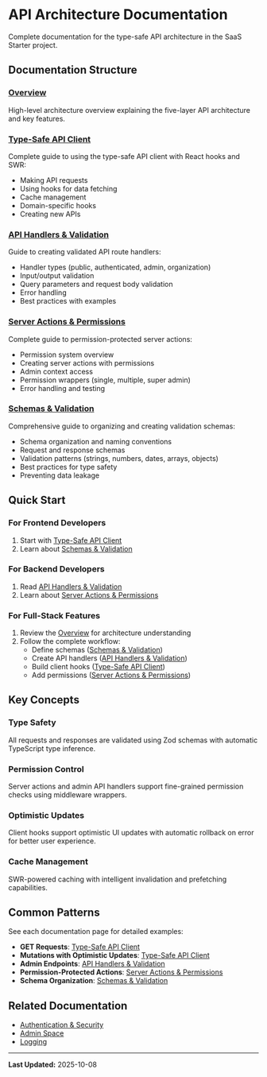 # API Architecture Documentation

Complete documentation for the type-safe API architecture in the SaaS Starter project.

## Documentation Structure

### [Overview](./index.md)

High-level architecture overview explaining the five-layer API architecture and key features.

### [Type-Safe API Client](./type-safe-api-guide.md)

Complete guide to using the type-safe API client with React hooks and SWR:

- Making API requests
- Using hooks for data fetching
- Cache management
- Domain-specific hooks
- Creating new APIs

### [API Handlers & Validation](./handlers-and-validation.md)

Guide to creating validated API route handlers:

- Handler types (public, authenticated, admin, organization)
- Input/output validation
- Query parameters and request body validation
- Error handling
- Best practices with examples

### [Server Actions & Permissions](./server-actions-and-permissions.md)

Complete guide to permission-protected server actions:

- Permission system overview
- Creating server actions with permissions
- Admin context access
- Permission wrappers (single, multiple, super admin)
- Error handling and testing

### [Schemas & Validation](./schemas-and-validation.md)

Comprehensive guide to organizing and creating validation schemas:

- Schema organization and naming conventions
- Request and response schemas
- Validation patterns (strings, numbers, dates, arrays, objects)
- Best practices for type safety
- Preventing data leakage

## Quick Start

### For Frontend Developers

1. Start with [Type-Safe API Client](./type-safe-api-guide.md)
2. Learn about [Schemas & Validation](./schemas-and-validation.md)

### For Backend Developers

1. Read [API Handlers & Validation](./handlers-and-validation.md)
2. Learn about [Server Actions & Permissions](./server-actions-and-permissions.md)

### For Full-Stack Features

1. Review the [Overview](./index.md) for architecture understanding
2. Follow the complete workflow:
   - Define schemas ([Schemas & Validation](./schemas-and-validation.md))
   - Create API handlers ([API Handlers & Validation](./handlers-and-validation.md))
   - Build client hooks ([Type-Safe API Client](./type-safe-api-guide.md))
   - Add permissions ([Server Actions & Permissions](./server-actions-and-permissions.md))

## Key Concepts

### Type Safety

All requests and responses are validated using Zod schemas with automatic TypeScript type inference.

### Permission Control

Server actions and admin API handlers support fine-grained permission checks using middleware wrappers.

### Optimistic Updates

Client hooks support optimistic UI updates with automatic rollback on error for better user experience.

### Cache Management

SWR-powered caching with intelligent invalidation and prefetching capabilities.

## Common Patterns

See each documentation page for detailed examples:

- **GET Requests**: [Type-Safe API Client](./type-safe-api-guide.md#making-api-requests)
- **Mutations with Optimistic Updates**: [Type-Safe API Client](./type-safe-api-guide.md#cache-management)
- **Admin Endpoints**: [API Handlers & Validation](./handlers-and-validation.md#admin-handlers)
- **Permission-Protected Actions**: [Server Actions & Permissions](./server-actions-and-permissions.md#permission-wrappers)
- **Schema Organization**: [Schemas & Validation](./schemas-and-validation.md#schema-organization)

## Related Documentation

- [Authentication & Security](../auth/index.md)
- [Admin Space](../admin-space/overview.md)
- [Logging](../logging.md)

---

**Last Updated:** 2025-10-08
